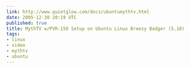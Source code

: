 ```yaml
---
link: http://www.quietglow.com/docs/ubuntumythtv.html
date: 2005-12-30 20:19 UTC
published: true
title: MythTV w/PVR-150 Setup on Ubuntu Linux Breezy Badger (5.10)
tags:
- linux
- video
- mythtv
- ubuntu
---
```



